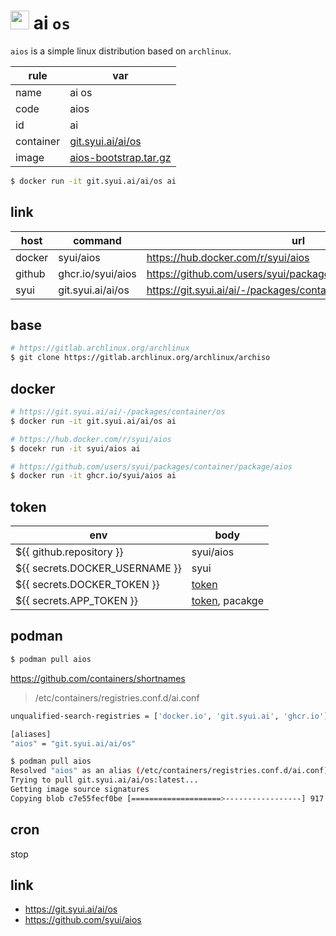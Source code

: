 # <img src="./icon/ai.png" width="30"> ai `os` 

`aios` is a simple linux distribution based on `archlinux`.

|rule|var|
|---|---|
|name|ai os|
|code|aios|
|id|ai|
|container|[git.syui.ai/ai/os](https://git.syui.ai/ai/-/packages/container/os/latest)|
|image|[aios-bootstrap.tar.gz](https://github.com/syui/aios/releases/download/latest/aios-bootstrap.tar.gz)|

```sh
$ docker run -it git.syui.ai/ai/os ai
```

## link

|host|command|url|
|---|---|---|
|docker|syui/aios|https://hub.docker.com/r/syui/aios|
|github|ghcr.io/syui/aios|https://github.com/users/syui/packages/container/package/aios|
|syui|git.syui.ai/ai/os|https://git.syui.ai/ai/-/packages/container/os|

## base

```sh
# https://gitlab.archlinux.org/archlinux
$ git clone https://gitlab.archlinux.org/archlinux/archiso
```

## docker

```sh
# https://git.syui.ai/ai/-/packages/container/os
$ docker run -it git.syui.ai/ai/os ai

# https://hub.docker.com/r/syui/aios
$ docekr run -it syui/aios ai

# https://github.com/users/syui/packages/container/package/aios
$ docker run -it ghcr.io/syui/aios ai
```

## token

|env|body|
|---|---|
|${{ github.repository }}|syui/aios|
|${{ secrets.DOCKER_USERNAME }}|syui|
|${{ secrets.DOCKER_TOKEN }}|[token](https://matsuand.github.io/docs.docker.jp.onthefly/docker-hub/access-tokens/)|
|${{ secrets.APP_TOKEN }}|[token](https://docs.github.com/ja/authentication/keeping-your-account-and-data-secure/managing-your-personal-access-tokens), pacakge|

## podman

```sh
$ podman pull aios
```

https://github.com/containers/shortnames

> /etc/containers/registries.conf.d/ai.conf

```sh
unqualified-search-registries = ['docker.io', 'git.syui.ai', 'ghcr.io']

[aliases]
"aios" = "git.syui.ai/ai/os"
```

```sh
$ podman pull aios
Resolved "aios" as an alias (/etc/containers/registries.conf.d/ai.conf)
Trying to pull git.syui.ai/ai/os:latest...
Getting image source signatures
Copying blob c7e55fecf0be [====================>-----------------] 917.4MiB / 1.7GiB
```

## cron

stop

## link

- https://git.syui.ai/ai/os
- https://github.com/syui/aios
